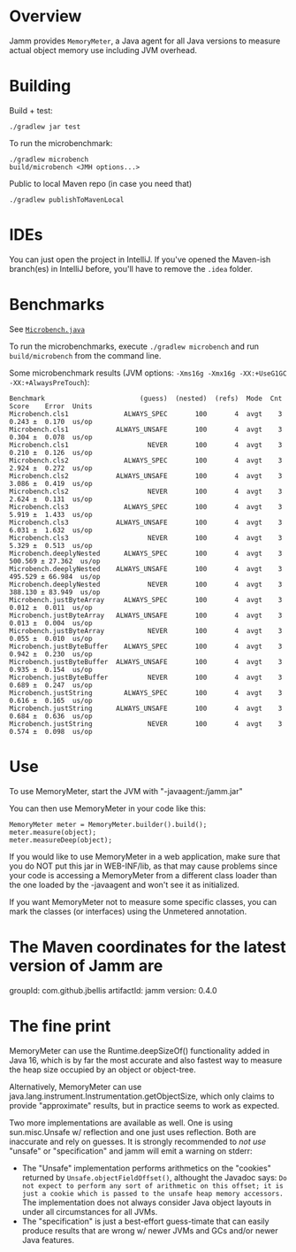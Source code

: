 Overview
========

Jamm provides `MemoryMeter`, a Java agent for all Java versions to
measure actual object memory use including JVM overhead.


Building
========

Build + test:

    ./gradlew jar test

To run the microbenchmark:

    ./gradlew microbench
    build/microbench <JMH options...>

Public to local Maven repo (in case you need that)

    ./gradlew publishToMavenLocal

IDEs
====

You can just open the project in IntelliJ. If you've opened the Maven-ish branch(es) in IntelliJ before,
you'll have to remove the `.idea` folder.

Benchmarks
==========

See [`Microbench.java`](./microbench/org/github/jamm/jmh/Microbench.java)

To run the microbenchmarks, execute `./gradlew microbench` and run `build/microbench` from the command line.

Some microbenchmark results
(JVM options: `-Xms16g -Xmx16g -XX:+UseG1GC -XX:+AlwaysPreTouch`):

    Benchmark                        (guess)  (nested)  (refs)  Mode  Cnt    Score    Error  Units
    Microbench.cls1              ALWAYS_SPEC       100       4  avgt    3    0.243 ±  0.170  us/op
    Microbench.cls1            ALWAYS_UNSAFE       100       4  avgt    3    0.304 ±  0.078  us/op
    Microbench.cls1                    NEVER       100       4  avgt    3    0.210 ±  0.126  us/op
    Microbench.cls2              ALWAYS_SPEC       100       4  avgt    3    2.924 ±  0.272  us/op
    Microbench.cls2            ALWAYS_UNSAFE       100       4  avgt    3    3.086 ±  0.419  us/op
    Microbench.cls2                    NEVER       100       4  avgt    3    2.624 ±  0.131  us/op
    Microbench.cls3              ALWAYS_SPEC       100       4  avgt    3    5.919 ±  1.433  us/op
    Microbench.cls3            ALWAYS_UNSAFE       100       4  avgt    3    6.031 ±  1.632  us/op
    Microbench.cls3                    NEVER       100       4  avgt    3    5.329 ±  0.513  us/op
    Microbench.deeplyNested      ALWAYS_SPEC       100       4  avgt    3  500.569 ± 27.362  us/op
    Microbench.deeplyNested    ALWAYS_UNSAFE       100       4  avgt    3  495.529 ± 66.984  us/op
    Microbench.deeplyNested            NEVER       100       4  avgt    3  388.130 ± 83.949  us/op
    Microbench.justByteArray     ALWAYS_SPEC       100       4  avgt    3    0.012 ±  0.011  us/op
    Microbench.justByteArray   ALWAYS_UNSAFE       100       4  avgt    3    0.013 ±  0.004  us/op
    Microbench.justByteArray           NEVER       100       4  avgt    3    0.055 ±  0.010  us/op
    Microbench.justByteBuffer    ALWAYS_SPEC       100       4  avgt    3    0.942 ±  0.230  us/op
    Microbench.justByteBuffer  ALWAYS_UNSAFE       100       4  avgt    3    0.935 ±  0.154  us/op
    Microbench.justByteBuffer          NEVER       100       4  avgt    3    0.689 ±  0.247  us/op
    Microbench.justString        ALWAYS_SPEC       100       4  avgt    3    0.616 ±  0.165  us/op
    Microbench.justString      ALWAYS_UNSAFE       100       4  avgt    3    0.684 ±  0.636  us/op
    Microbench.justString              NEVER       100       4  avgt    3    0.574 ±  0.098  us/op


Use
===

To use MemoryMeter, start the JVM with "-javaagent:<path to>/jamm.jar"

You can then use MemoryMeter in your code like this:

    MemoryMeter meter = MemoryMeter.builder().build();
    meter.measure(object);
    meter.measureDeep(object);


If you would like to use MemoryMeter in a web application, make sure
that you do NOT put this jar in WEB-INF/lib, as that may cause problems
since your code is accessing a MemoryMeter from a different class loader
than the one loaded by the -javaagent and won't see it as initialized.

If you want MemoryMeter not to measure some specific classes, you can
mark the classes (or interfaces) using the Unmetered annotation.

The Maven coordinates for the latest version of Jamm are
========================================================

groupId:    com.github.jbellis
artifactId: jamm
version:    0.4.0

The fine print
==============

MemoryMeter can use the Runtime.deepSizeOf() functionality added in
Java 16, which is by far the most accurate and also fastest way to
measure the heap size occupied by an object or object-tree.

Alternatively, MemoryMeter can use
java.lang.instrument.Instrumentation.getObjectSize, which only claims
to provide "approximate" results, but in practice seems to work as
expected.

Two more implementations are available as well. One is using
sun.misc.Unsafe w/ reflection and one just uses reflection. Both are
inaccurate and rely on guesses. It is strongly recommended to *not
use* "unsafe" or "specification" and jamm will emit a warning on
stderr:
* The "Unsafe" implementation performs arithmetics on the "cookies"
  returned by `Unsafe.objectFieldOffset()`, althought the Javadoc says:
  `Do not expect to perform any sort of arithmetic on this offset;
  it is just a cookie which is passed to the unsafe heap memory accessors.`
  The implementation does not always consider Java object layouts in under
  all circumstances for all JVMs.
* The "specification" is just a best-effort guess-timate that can
  easily produce results that are wrong w/ newer JVMs and GCs and/or
  newer Java features.
